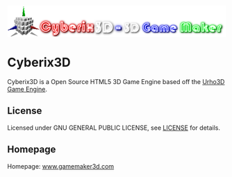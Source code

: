 ![Cyberix3D logo](https://github.com/RedWebGames/Cyberix3D/blob/RedWebGames-patch-1/Cyberix3D2.0Logo.png)
# Cyberix3D
Cyberix3D is a Open Source HTML5 3D Game Engine based off the [Urho3D Game Engine](https://urho3d.github.io/).
## License
Licensed under GNU GENERAL PUBLIC LICENSE, see [LICENSE](https://github.com/RedWebGames/Cyberix3D/blob/RedWebGames-patch-1/LICENSE)
for details.
## Homepage
Homepage: www.gamemaker3d.com
## 
